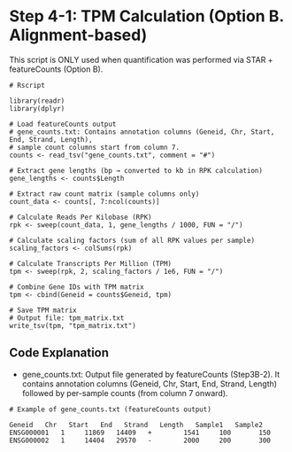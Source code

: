 # Step 4-1: TPM Calculation (Option B. Alignment-based)
This script is ONLY used when quantification was performed via STAR + featureCounts (Option B).

```
# Rscript

library(readr)
library(dplyr)

# Load featureCounts output
# gene_counts.txt: Contains annotation columns (Geneid, Chr, Start, End, Strand, Length),
# sample count columns start from column 7.
counts <- read_tsv("gene_counts.txt", comment = "#")

# Extract gene lengths (bp → converted to kb in RPK calculation)
gene_lengths <- counts$Length

# Extract raw count matrix (sample columns only)
count_data <- counts[, 7:ncol(counts)]

# Calculate Reads Per Kilobase (RPK)
rpk <- sweep(count_data, 1, gene_lengths / 1000, FUN = "/")

# Calculate scaling factors (sum of all RPK values per sample)
scaling_factors <- colSums(rpk)

# Calculate Transcripts Per Million (TPM)
tpm <- sweep(rpk, 2, scaling_factors / 1e6, FUN = "/")

# Combine Gene IDs with TPM matrix
tpm <- cbind(Geneid = counts$Geneid, tpm)

# Save TPM matrix
# Output file: tpm_matrix.txt
write_tsv(tpm, "tpm_matrix.txt")

```

## Code Explanation
- gene_counts.txt: Output file generated by featureCounts (Step3B-2).
It contains annotation columns (Geneid, Chr, Start, End, Strand, Length) followed by per-sample counts (from column 7 onward).
```
# Example of gene_counts.txt (featureCounts output)

Geneid   Chr   Start   End   Strand   Length   Sample1   Sample2
ENSG000001   1     11869   14409   +        1541     100       150
ENSG000002   1     14404   29570   -        2000     200       300
```
